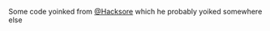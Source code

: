 Some code yoinked from [@Hacksore](https://github.com/Hacksore) which he probably yoiked somewhere else
